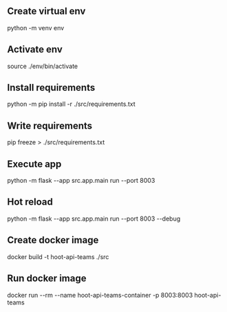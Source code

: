 ## Create virtual env
python -m venv env

## Activate env
source ./env/bin/activate

## Install requirements
python -m pip install -r ./src/requirements.txt

## Write requirements
pip freeze > ./src/requirements.txt

## Execute app
python -m flask --app src.app.main run --port 8003

## Hot reload
python -m flask --app src.app.main run --port 8003 --debug

## Create docker image
docker build -t hoot-api-teams ./src

## Run docker image
docker run --rm --name hoot-api-teams-container -p 8003:8003 hoot-api-teams 